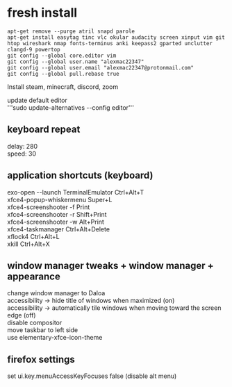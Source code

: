 # fresh install

```apt-get remove --purge atril snapd parole```  
```apt-get install easytag tinc vlc okular audacity screen xinput vim git htop wireshark nmap fonts-terminus anki keepass2 gparted unclutter clangd-9 powertop```  
```git config --global core.editor vim```  
```git config --global user.name "alexmac22347"```  
```git config --global user.email "alexmac22347@protonmail.com"```  
```git config --global pull.rebase true```   

Install steam, minecraft, discord, zoom

update default editor  
'''sudo update-alternatives --config editor'''

## keyboard repeat
delay: 280  
speed: 30  

## application shortcuts (keyboard)
exo-open --launch TerminalEmulator  Ctrl+Alt+T  
xfce4-popup-whiskermenu Super+L  
xfce4-screenshooter -f Print  
xfce4-screenshooter -r Shift+Print  
xfce4-screenshooter -w Alt+Print  
xfce4-taskmanager Ctrl+Alt+Delete  
xflock4 Ctrl+Alt+L  
xkill Ctrl+Alt+X  

## window manager tweaks + window manager + appearance
change window manager to Daloa  
accessibility -> hide title of windows when maximized (on)  
accessibility -> automatically tile windows when moving toward the screen edge (off)  
disable compositor  
move taskbar to left side  
use elementary-xfce-icon-theme

## firefox settings
set ui.key.menuAccessKeyFocuses false (disable alt menu)  
